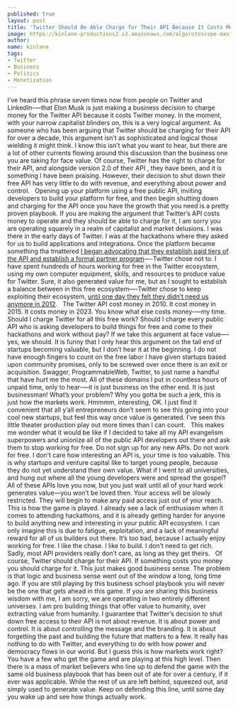 ```yaml
---
published: true
layout: post
title: 'Twitter Should Be Able Charge for Their API Because It Costs Money to Operate'
image: https://kinlane-productions2.s3.amazonaws.com/algorotoscope-master/uncle-sam-adam-smith-edinburgh.jpg
author:
name: kinlane
tags:
- Twitter
- Business
- Politics
- Monetization
---
```

I’ve heard this phrase seven times now from people on Twitter and LinkedIn-—that Elon Musk is just making a business decision to charge money for the Twitter API because it costs Twitter money. In the moment, with your narrow capitalist blinders on, this is a very logical argument. As someone who has been arguing that Twitter should be charging for their API for over a decade, this argument isn’t as sophisticated and logical those wielding it might think. I know this isn’t what you want to hear, but there are a lot of other currents flowing around this discussion than the business one you are taking for face value. Of course, Twitter has the right to charge for their API, and alongside version 2.0 of their API , they have been, and it is something I have been praising. However, their decision to shut down their free API has very little to do with revenue, and everything about power and control.
 
Opening up your platform using a free public API, inviting developers to build your platform for free, and then begin shutting down and charging for the API once you have the growth that you need is a pretty proven playbook. If you are making the argument that Twitter’s API costs money to operate and they should be able to charge for it, I am sorry you are operating squarely in a realm of capitalist and market delusions. I was there in the early days of Twitter. I was at the hackathons where they asked for us to build applications and integrations. Once the platform became something tha tmattered [I began advocating that they establish paid tiers of the API and establish a formal partner program](https://apievangelist.com/2012/06/29/twitter-continues-to-restrict-access-to-our-tweets/)—-Twitter chose not to. I have spent hundreds of hours working for free in the Twitter ecosystem, using my own computer equipment, skills, and resources to produce value for Twitter. Sure, it also generated value for me, but as I sought to establish a balance between in this free ecosystem—-Twitter chose to keep exploiting their ecosystem, [until one day they felt they didn’t need us anymore in 2012](https://blog.twitter.com/developer/en_us/a/2012/delivering-consistent-twitter-experience). 
 
The Twitter API cost money in 2010. It cost money in 2015. It costs money in 2023. You know what else costs money-—my time. Should I charge Twitter for all this free work? Should I charge every public API who is asking developers to build things for free and come to their hackathons and work without pay? If we take this argument at face value—-yes, we should. It is funny that I only hear this argument on the tail end of startups becoming valuable, but I don’t hear it at the beginning. I do not have enough fingers to count on the free labor I have given startups based upon community promises, only to be screwed over once there is an exit or acquisition. Swagger, ProgrammableWeb, Twitter, to just name a handful that have hurt me the most. All of these domains I put in countless hours of unpaid time, only to hear-—it is just business on the other end. It is just businessman! What’s your problem? Why you gotta be such a jerk, this is just how the markets work. Hmmmm, interesting, OK. I just find it convenient that all y’all entrepreneurs don’t seem to see this going into your cool new startups, but feel this way once value is generated. I’ve seen this little theater production play out more times than I can count. 
 
This makes me wonder what it would be like if I decided to take all my API evangelism superpowers and unionize all of the public API developers out there and ask them to stop working for free. Do not sign up for any new APIs. Do not work for free. I don’t care how interesting an API is, your time is too valuable. This is why startups and venture capital like to target young people, because they do not yet understand their own value. What if I went to all universities, and hung out where all the young developers were and spread the gospel? All of these APIs love you now, but you just wait until all of your hard work generates value—you won’t be loved then. Your access will be slowly restricted. They will begin to make any paid access just out of your reach. This is how the game is played. I already see a lack of enthusiasm when it comes to attending hackathons, and it is already getting harder for anyone to build anything new and interesting in your public API ecosystem. I can only imagine this is due to fatigue, exploitation, and a lack of meaningful reward for all of us builders out there. It’s too bad, because I actually enjoy working for free. I like the chase. I like to build. I don’t need to get rich. Sadly, most API providers really don’t care, as long as they get theirs.
 
Of course, Twitter should charge for their API. If something costs you money you should charge for it. This just makes good business sense. The problem is that logic and business sense went out of the window a long, long time ago. If you are still playing by this business school playbook you will never be the one that gets ahead in this game. If you are sharing this business wisdom with me, I am sorry, we are operating in two entirely different universes. I am pro building things that offer value to humanity, over extracting value from humanity. I guarantee that Twitter’s decision to shut down free access to their API is not about revenue. It is about power and control. It is about controlling the message and the branding. It is about forgetting the past and building the future that matters to a few. It really has nothing to do with Twitter, and everything to do with how power and democracy flows in our world. But I guess this is how markets work right? You have a few who get the game and are playing at this high level. Then there is a mass of market believers who line up to defend the game with the same old business playbook that has been out of ate for over a century, if it ever was applicable. While the rest of us are left behind, squeezed out, and simply used to generate value. Keep on defending this line, until some day you wake up and see how things actually work.